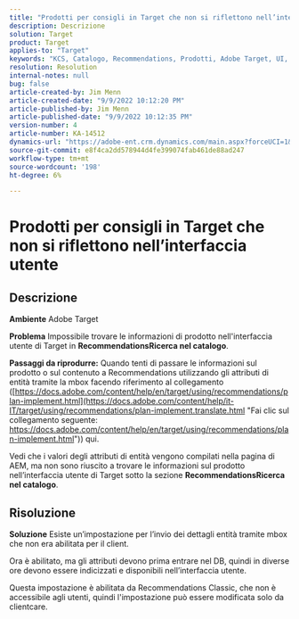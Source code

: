 ```yaml
---
title: "Prodotti per consigli in Target che non si riflettono nell’interfaccia utente"
description: Descrizione
solution: Target
product: Target
applies-to: "Target"
keywords: "KCS, Catalogo, Recommendations, Prodotti, Adobe Target, UI, informazioni, ricerca"
resolution: Resolution
internal-notes: null
bug: false
article-created-by: Jim Menn
article-created-date: "9/9/2022 10:12:20 PM"
article-published-by: Jim Menn
article-published-date: "9/9/2022 10:12:35 PM"
version-number: 4
article-number: KA-14512
dynamics-url: "https://adobe-ent.crm.dynamics.com/main.aspx?forceUCI=1&pagetype=entityrecord&etn=knowledgearticle&id=8c8b7b73-8c30-ed11-9db1-0022480866ad"
source-git-commit: e8f4ca2dd578944d4fe399074fab461de88ad247
workflow-type: tm+mt
source-wordcount: '198'
ht-degree: 6%

---
```


# Prodotti per consigli in Target che non si riflettono nell’interfaccia utente

## Descrizione


<b>Ambiente</b>
Adobe Target

<b>Problema</b>
Impossibile trovare le informazioni di prodotto nell&#39;interfaccia utente di Target in <b>Recommendations</b><b>Ricerca nel catalogo</b>.

<b>Passaggi da riprodurre:</b>
Quando tenti di passare le informazioni sul prodotto o sul contenuto a Recommendations utilizzando gli attributi di entità tramite la mbox facendo riferimento al collegamento ([https://docs.adobe.com/content/help/en/target/using/recommendations/plan-implement.html](https://docs.adobe.com/content/help/it-IT/target/using/recommendations/plan-implement.translate.html "Fai clic sul collegamento seguente: https://docs.adobe.com/content/help/en/target/using/recommendations/plan-implement.html")) qui.


Vedi che i valori degli attributi di entità vengono compilati nella pagina di AEM, ma non sono riuscito a trovare le informazioni sul prodotto nell’interfaccia utente di Target sotto la sezione <b>Recommendations</b><b>Ricerca nel catalogo</b>.


## Risoluzione


<b>Soluzione</b>
Esiste un’impostazione per l’invio dei dettagli entità tramite mbox che non era abilitata per il client.

Ora è abilitato, ma gli attributi devono prima entrare nel DB, quindi in diverse ore devono essere indicizzati e disponibili nell’interfaccia utente.

Questa impostazione è abilitata da Recommendations Classic, che non è accessibile agli utenti, quindi l&#39;impostazione può essere modificata solo da clientcare.
